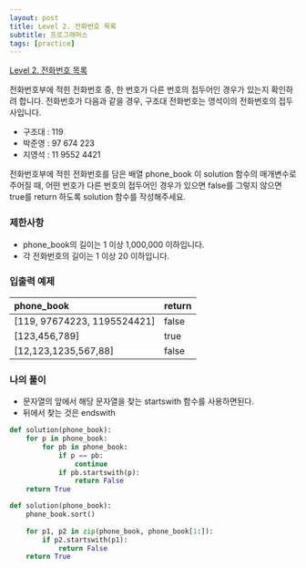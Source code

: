 ```yaml
---
layout: post
title: Level 2. 전화번호 목록
subtitle: 프로그래머스
tags: [practice]
---
```


[Level 2. 전화번호 목록](https://programmers.co.kr/learn/courses/30/lessons/42577)

전화번호부에 적힌 전화번호 중, 한 번호가 다른 번호의 접두어인 경우가 있는지 확인하려 합니다.
전화번호가 다음과 같을 경우, 구조대 전화번호는 영석이의 전화번호의 접두사입니다.

* 구조대 : 119
* 박준영 : 97 674 223
* 지영석 : 11 9552 4421

전화번호부에 적힌 전화번호를 담은 배열 phone_book 이 solution 함수의 매개변수로 주어질 때, 어떤 번호가 다른 번호의 접두어인 경우가 있으면 false를 그렇지 않으면 true를 return 하도록 solution 함수를 작성해주세요.

### 제한사항
* phone_book의 길이는 1 이상 1,000,000 이하입니다.
* 각 전화번호의 길이는 1 이상 20 이하입니다.

### 입출력 예제

| phone_book | return |
| :--- | :--- |
| [119, 97674223, 1195524421] | false |
| [123,456,789] | true |
| [12,123,1235,567,88] | false |

### 나의 풀이
* 문자열의 앞에서 해당 문자열을 찾는 startswith 함수를 사용하면된다.
* 뒤에서 찾는 것은 endswith
```python
def solution(phone_book):
    for p in phone_book:
        for pb in phone_book:
            if p == pb:
                continue
            if pb.startswith(p):
                return False
    return True
```
```python
def solution(phone_book):
    phone_book.sort()
    
    for p1, p2 in zip(phone_book, phone_book[1:]):
        if p2.startswith(p1):
            return False
    return True
```